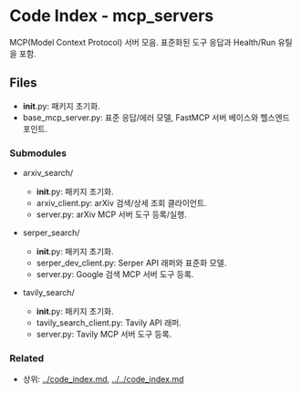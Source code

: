 # Code Index - mcp_servers

MCP(Model Context Protocol) 서버 모음.
표준화된 도구 응답과 Health/Run 유틸을 포함.

## Files

- __init__.py: 패키지 초기화.
- base_mcp_server.py: 표준 응답/에러 모델, FastMCP 서버 베이스와 헬스엔드포인트.

### Submodules

- arxiv_search/
  - __init__.py: 패키지 초기화.
  - arxiv_client.py: arXiv 검색/상세 조회 클라이언트.
  - server.py: arXiv MCP 서버 도구 등록/실행.

- serper_search/
  - __init__.py: 패키지 초기화.
  - serper_dev_client.py: Serper API 래퍼와 표준화 모델.
  - server.py: Google 검색 MCP 서버 도구 등록.

- tavily_search/
  - __init__.py: 패키지 초기화.
  - tavily_search_client.py: Tavily API 래퍼.
  - server.py: Tavily MCP 서버 도구 등록.

### Related

- 상위: [../code_index.md](../code_index.md), [../../code_index.md](../../code_index.md)
